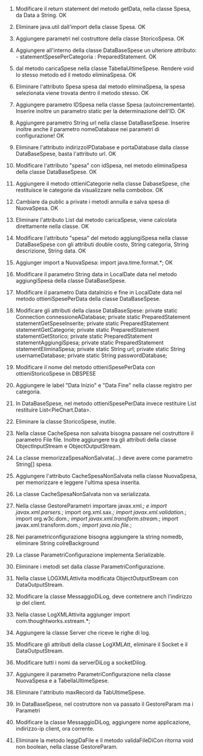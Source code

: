 1. Modificare il return statement del metodo getData, nella classe Spesa, da Data a String. OK
2. Eliminare java.util dall'import della classe Spesa. OK
3. Aggiungere parametri nel costruttore della classe StoricoSpesa. OK
4. Aggiungere all'interno della classe DataBaseSpese un ulteriore attributo: - statementSpesePerCategoria : PreparedStatement. OK
5. dal metodo caricaSpese nella classe TabellaUltimeSpese. Rendere void lo stesso metodo ed il metodo eliminaSpesa. OK
6. Eliminare l'attributo Spesa spesa dal metodo eliminaSpesa, la spesa selezionata viene trovata dentro il metodo stesso. OK
7. Aggiungere parametro IDSpesa nella classe Spesa (autoincrementante). Inserire inoltre un parametro static per la determinazione dell'ID. OK
8. Aggiungere parametro String url nella classe DataBaseSpese. Inserire inoltre anche il parametro nomeDatabase nei parametri di configurazione! OK
9. Eliminare l'attributo indirizzoIPDatabase e portaDatabase dalla classe DataBaseSpese, basta l'attributo url. OK

10. Modificare l'attributo "spesa" con idSpesa, nel metodo eliminaSpesa della classe DataBaseSpese. OK
11. Aggiungere il metodo ottieniCategorie nella classe DabaseSpese, che restituisce le categorie da visualizzare nella combobox. OK
12. Cambiare da public a private i metodi annulla e salva spesa di NuovaSpesa. OK
13. Eliminare l'attributo List<Spesa> dal metodo caricaSpese, viene calcolata direttamente nella classe. OK

14. Modificare l'attributo "spesa" del metodo aggiungiSpesa nella classe DataBaseSpese con gli attributi double costo, String categoria, String descrizione, String data. OK
15. Aggiunger import a NuovaSpesa: import java.time.format.*; OK



16. Modificare il parametro String data in LocalDate data nel metodo aggiungiSpesa della classe DataBaseSpese.
17. Modificare il parametro Data dataInizio e fine in LocalDate data nel metodo ottieniSpesePerData della classe DataBaseSpese.
18. Modificare gli attributi della classe DataBaseSpese:
    private static Connection connessioneADatabase;
    private static PreparedStatement statementGetSpeseInserite;
    private static PreparedStatement statementGetCategorie;
    private static PreparedStatement statementGetStorico;
    private static PreparedStatement statementAggiungiSpesa;
    private static PreparedStatement statementEliminaSpesa;
    private static String url;
    private static String usernameDatabase;
    private static String passwordDatabase;
19. Modificare il nome del metodo ottieniSpesePerData con ottieniStoricoSpese in DBSPESE

20. Aggiungere le label "Data Inizio" e "Data Fine" nella classe registro per categoria.
21. In DataBaseSpese, nel metodo ottieniSpesePerData invece restituire List<StoricoSpese> restituire List<PieChart.Data>. 
22. Eliminare la classe StoricoSpese, inutile.
23. Nella classe CacheSpesa non salvata bisogna passare nel costruttore il parametro File file. Inoltre aggiungere tra gli attributi della classe ObjectInputStream e ObjectOutputStream.
24. La classe memorizzaSpesaNonSalvata(...) deve avere come parametro String[] spesa.
25. Aggiungere l'attributo CacheSpesaNonSalvata nella classe NuovaSpesa, per memorizzare e leggere l'ultima spesa inserita.
26. La classe CacheSpesaNonSalvata non va serializzata.
27. Nella classe GestoreParametri importare javax.xml.*; e import javax.xml.parsers.*; import org.xml.sax.*; import javax.xml.validation.*; import org.w3c.dom.*; import javax.xml.transform.stream.*; import javax.xml.transform.dom.*; import java.nio.file.*;
28. Nei parametriconfigurazione bisogna aggiungere la string nomedb, eliminare String colreBackground
29. La classe ParametriConfigurazione implementa Serializable.
30. Eliminare i metodi set dalla classe ParametriConfigurazione.
31. Nella classe LOGXMLAttivita modificata ObjectOutputStream con DataOutputStream.
32. Modificare la classe MessaggioDiLog, deve contetnere anch l'indirizzo ip del client.
34. Nella classe LogXMLAttivita aggiunger import com.thoughtworks.xstream.*;
35. Aggiungere la classe Server che riceve le righe di log.
36. Modificare gli attributi della classe LogXMLAtt, eliminare il Socket e il DataOutputStream.
37. Modificare tutti i nomi da serverDiLog a socketDilog.
39. Aggiungere il parametro ParametriConfigurazione nella classe NuovaSpesa e a TabellaUltimeSpese.
41. Eliminare l'attributo maxRecord da TabUltimeSpese.
42. In DataBaseSpese, nel costruttore non va passato il GestoreParam ma i Parametri
43. Modificare la classe MessaggioDiLog, aggiungere nome applicazione, indirizzo-ip client, ora corrente.
44. Eliminare la metodo leggiDaFile e il metodo validaFileDiCon ritorna void non boolean, nella classe GestoreParam.

